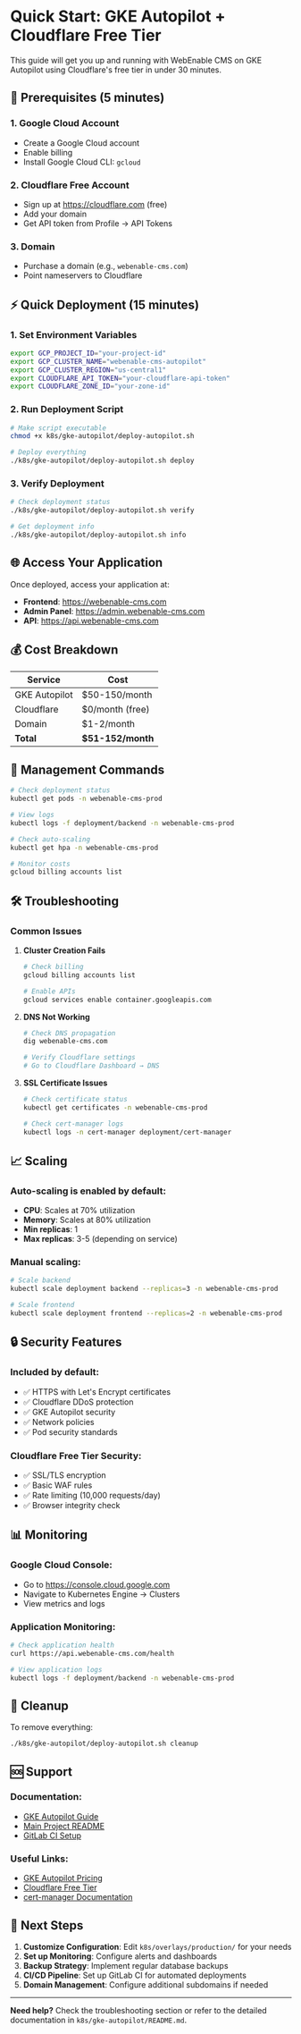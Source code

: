 # Quick Start: GKE Autopilot + Cloudflare Free Tier

This guide will get you up and running with WebEnable CMS on GKE Autopilot using Cloudflare's free tier in under 30 minutes.

## 🚀 Prerequisites (5 minutes)

### 1. Google Cloud Account
- Create a Google Cloud account
- Enable billing
- Install Google Cloud CLI: `gcloud`

### 2. Cloudflare Free Account
- Sign up at https://cloudflare.com (free)
- Add your domain
- Get API token from Profile → API Tokens

### 3. Domain
- Purchase a domain (e.g., `webenable-cms.com`)
- Point nameservers to Cloudflare

## ⚡ Quick Deployment (15 minutes)

### 1. Set Environment Variables

```bash
export GCP_PROJECT_ID="your-project-id"
export GCP_CLUSTER_NAME="webenable-cms-autopilot"
export GCP_CLUSTER_REGION="us-central1"
export CLOUDFLARE_API_TOKEN="your-cloudflare-api-token"
export CLOUDFLARE_ZONE_ID="your-zone-id"
```

### 2. Run Deployment Script

```bash
# Make script executable
chmod +x k8s/gke-autopilot/deploy-autopilot.sh

# Deploy everything
./k8s/gke-autopilot/deploy-autopilot.sh deploy
```

### 3. Verify Deployment

```bash
# Check deployment status
./k8s/gke-autopilot/deploy-autopilot.sh verify

# Get deployment info
./k8s/gke-autopilot/deploy-autopilot.sh info
```

## 🌐 Access Your Application

Once deployed, access your application at:
- **Frontend**: https://webenable-cms.com
- **Admin Panel**: https://admin.webenable-cms.com
- **API**: https://api.webenable-cms.com

## 💰 Cost Breakdown

| Service | Cost |
|---------|------|
| GKE Autopilot | $50-150/month |
| Cloudflare | $0/month (free) |
| Domain | $1-2/month |
| **Total** | **$51-152/month** |

## 🔧 Management Commands

```bash
# Check deployment status
kubectl get pods -n webenable-cms-prod

# View logs
kubectl logs -f deployment/backend -n webenable-cms-prod

# Check auto-scaling
kubectl get hpa -n webenable-cms-prod

# Monitor costs
gcloud billing accounts list
```

## 🛠️ Troubleshooting

### Common Issues

1. **Cluster Creation Fails**
   ```bash
   # Check billing
   gcloud billing accounts list
   
   # Enable APIs
   gcloud services enable container.googleapis.com
   ```

2. **DNS Not Working**
   ```bash
   # Check DNS propagation
   dig webenable-cms.com
   
   # Verify Cloudflare settings
   # Go to Cloudflare Dashboard → DNS
   ```

3. **SSL Certificate Issues**
   ```bash
   # Check certificate status
   kubectl get certificates -n webenable-cms-prod
   
   # Check cert-manager logs
   kubectl logs -n cert-manager deployment/cert-manager
   ```

## 📈 Scaling

### Auto-scaling is enabled by default:
- **CPU**: Scales at 70% utilization
- **Memory**: Scales at 80% utilization
- **Min replicas**: 1
- **Max replicas**: 3-5 (depending on service)

### Manual scaling:
```bash
# Scale backend
kubectl scale deployment backend --replicas=3 -n webenable-cms-prod

# Scale frontend
kubectl scale deployment frontend --replicas=2 -n webenable-cms-prod
```

## 🔒 Security Features

### Included by default:
- ✅ HTTPS with Let's Encrypt certificates
- ✅ Cloudflare DDoS protection
- ✅ GKE Autopilot security
- ✅ Network policies
- ✅ Pod security standards

### Cloudflare Free Tier Security:
- ✅ SSL/TLS encryption
- ✅ Basic WAF rules
- ✅ Rate limiting (10,000 requests/day)
- ✅ Browser integrity check

## 📊 Monitoring

### Google Cloud Console:
- Go to https://console.cloud.google.com
- Navigate to Kubernetes Engine → Clusters
- View metrics and logs

### Application Monitoring:
```bash
# Check application health
curl https://api.webenable-cms.com/health

# View application logs
kubectl logs -f deployment/backend -n webenable-cms-prod
```

## 🧹 Cleanup

To remove everything:
```bash
./k8s/gke-autopilot/deploy-autopilot.sh cleanup
```

## 🆘 Support

### Documentation:
- [GKE Autopilot Guide](k8s/gke-autopilot/README.md)
- [Main Project README](../README.md)
- [GitLab CI Setup](../GITLAB_CI_SETUP.md)

### Useful Links:
- [GKE Autopilot Pricing](https://cloud.google.com/kubernetes-engine/pricing#autopilot)
- [Cloudflare Free Tier](https://www.cloudflare.com/plans/free/)
- [cert-manager Documentation](https://cert-manager.io/docs/)

## 🎯 Next Steps

1. **Customize Configuration**: Edit `k8s/overlays/production/` for your needs
2. **Set up Monitoring**: Configure alerts and dashboards
3. **Backup Strategy**: Implement regular database backups
4. **CI/CD Pipeline**: Set up GitLab CI for automated deployments
5. **Domain Management**: Configure additional subdomains if needed

---

**Need help?** Check the troubleshooting section or refer to the detailed documentation in `k8s/gke-autopilot/README.md`. 